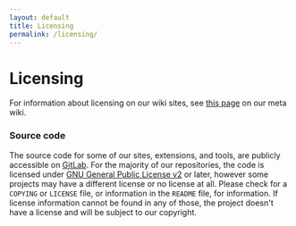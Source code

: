 ```yaml
---
layout: default
title: Licensing
permalink: /licensing/
---
```


# Licensing
For information about licensing on our wiki sites, see [this page](https://meta.weirdgloop.org/w/Project:Copyrights) on our meta wiki.

### Source code
The source code for some of our sites, extensions, and tools, are publicly accessible on [GitLab](https://gitlab.com/weirdgloop). For the majority of our repositories, the code is licensed under [GNU General Public License v2](https://choosealicense.com/licenses/gpl-2.0/) or later, however some projects may have a different license or no license at all. Please check for a `COPYING` or `LICENSE` file, or information in the `README` file, for information. If license information cannot be found in any of those, the project doesn't have a license and will be subject to our copyright.